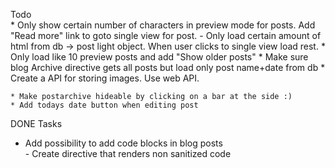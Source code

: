Todo	
	* Only show certain number of characters in preview mode for posts. Add "Read more" link to goto single view for post.
		- Only load certain amount of html from db -> post light object. When user clicks to single view load rest.
	* Only load like 10 preview posts and add "Show older posts"
	* Make sure blog Archive directive gets all posts but load only post name+date from db
	* Create a API for storing images. Use web API.
	
	* Make postarchive hideable by clicking on a bar at the side :)	
	* Add todays date button when editing post
	
	
DONE Tasks

* Add possibility to add code blocks in blog posts	
		- Create directive that renders non sanitized code
	